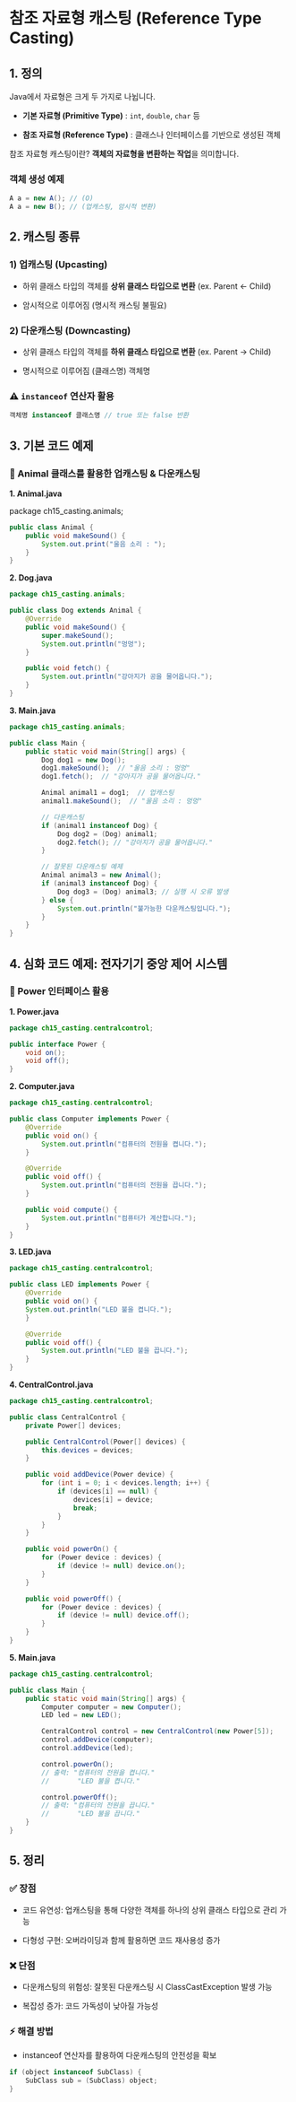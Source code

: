 # 참조 자료형 캐스팅 (Reference Type Casting)

## 1. 정의

Java에서 자료형은 크게 두 가지로 나뉩니다.

- **기본 자료형 (Primitive Type)** : `int`, `double`, `char` 등

- **참조 자료형 (Reference Type)** : 클래스나 인터페이스를 기반으로 생성된 객체

참조 자료형 캐스팅이란? **객체의 자료형을 변환하는 작업**을 의미합니다.

### 객체 생성 예제
```java
A a = new A(); // (O)
A a = new B(); // (업캐스팅, 암시적 변환)
```
## 2. 캐스팅 종류

### 1) 업캐스팅 (Upcasting)

- 하위 클래스 타입의 객체를 **상위 클래스 타입으로 변환** (ex. Parent <- Child)

- 암시적으로 이루어짐 (명시적 캐스팅 불필요)

### 2) 다운캐스팅 (Downcasting)

- 상위 클래스 타입의 객체를 **하위 클래스 타입으로 변환** (ex. Parent -> Child)

- 명시적으로 이루어짐 (클래스명) 객체명

### ⚠️ `instanceof` 연산자 활용
```java
객체명 instanceof 클래스명 // true 또는 false 반환
```
## 3. 기본 코드 예제

### 📌 Animal 클래스를 활용한 업캐스팅 & 다운캐스팅

**1. Animal.java**

package ch15_casting.animals;
```java
public class Animal {
    public void makeSound() {
        System.out.print("울음 소리 : ");
    }
}
```
**2. Dog.java**
```java
package ch15_casting.animals;

public class Dog extends Animal {
    @Override
    public void makeSound() {
        super.makeSound();
        System.out.println("멍멍");
    }

    public void fetch() {
        System.out.println("강아지가 공을 물어옵니다.");
    }
}
```
**3. Main.java**
```java
package ch15_casting.animals;

public class Main {
    public static void main(String[] args) {
        Dog dog1 = new Dog();
        dog1.makeSound();  // "울음 소리 : 멍멍"
        dog1.fetch();  // "강아지가 공을 물어옵니다."

        Animal animal1 = dog1;  // 업캐스팅
        animal1.makeSound();  // "울음 소리 : 멍멍"

        // 다운캐스팅
        if (animal1 instanceof Dog) {
            Dog dog2 = (Dog) animal1;
            dog2.fetch(); // "강아지가 공을 물어옵니다."
        }

        // 잘못된 다운캐스팅 예제
        Animal animal3 = new Animal();
        if (animal3 instanceof Dog) {
            Dog dog3 = (Dog) animal3; // 실행 시 오류 발생
        } else {
            System.out.println("불가능한 다운캐스팅입니다.");
        }
    }
}
```
## 4. 심화 코드 예제: 전자기기 중앙 제어 시스템

### 📌 Power 인터페이스 활용

**1. Power.java**
```java
package ch15_casting.centralcontrol;

public interface Power {
    void on();
    void off();
}
```
**2. Computer.java**
```java
package ch15_casting.centralcontrol;

public class Computer implements Power {
    @Override
    public void on() {
        System.out.println("컴퓨터의 전원을 켭니다.");
    }   

    @Override
    public void off() {
        System.out.println("컴퓨터의 전원을 끕니다.");
    }

    public void compute() {
        System.out.println("컴퓨터가 계산합니다.");
    }
}
```

**3. LED.java**
```java
package ch15_casting.centralcontrol;

public class LED implements Power {
    @Override
    public void on() {
    System.out.println("LED 불을 켭니다.");
    }

    @Override
    public void off() {
        System.out.println("LED 불을 끕니다.");
    }
}
```
**4. CentralControl.java**
```java
package ch15_casting.centralcontrol;

public class CentralControl {
    private Power[] devices;

    public CentralControl(Power[] devices) {
        this.devices = devices;
    }

    public void addDevice(Power device) {
        for (int i = 0; i < devices.length; i++) {
            if (devices[i] == null) {
                devices[i] = device;
                break;
            }
        }
    }

    public void powerOn() {
        for (Power device : devices) {
            if (device != null) device.on();
        }
    }

    public void powerOff() {
        for (Power device : devices) {
            if (device != null) device.off();
        }
    }
}
```

**5. Main.java**
```java
package ch15_casting.centralcontrol;

public class Main {
    public static void main(String[] args) {
        Computer computer = new Computer();
        LED led = new LED();

        CentralControl control = new CentralControl(new Power[5]);
        control.addDevice(computer);
        control.addDevice(led);

        control.powerOn();
        // 출력: "컴퓨터의 전원을 켭니다."
        //       "LED 불을 켭니다."

        control.powerOff();
        // 출력: "컴퓨터의 전원을 끕니다."
        //       "LED 불을 끕니다."
    }
}
```
## 5. 정리

### ✅ 장점

- 코드 유연성: 업캐스팅을 통해 다양한 객체를 하나의 상위 클래스 타입으로 관리 가능

- 다형성 구현: 오버라이딩과 함께 활용하면 코드 재사용성 증가

### ❌ 단점

- 다운캐스팅의 위험성: 잘못된 다운캐스팅 시 ClassCastException 발생 가능

- 복잡성 증가: 코드 가독성이 낮아질 가능성

### ⚡ 해결 방법

- instanceof 연산자를 활용하여 다운캐스팅의 안전성을 확보
```java
if (object instanceof SubClass) {
    SubClass sub = (SubClass) object;
}
```
